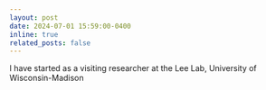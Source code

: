 ```yaml
---
layout: post
date: 2024-07-01 15:59:00-0400
inline: true
related_posts: false
---
```


I have started as a visiting researcher at the Lee Lab, University of Wisconsin-Madison
